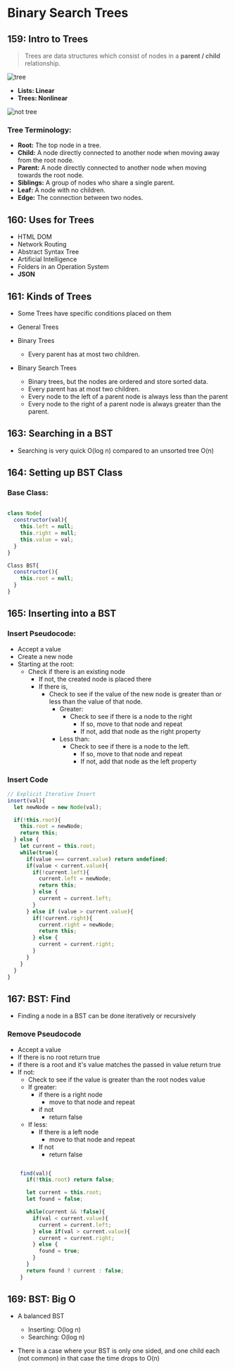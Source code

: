# Binary Search Trees

## 159: Intro to Trees

  > Trees are data structures which consist of nodes in a **parent / child** relationship.

  ![tree](./resources/Tree.JPG)
  <br>

  - **Lists: Linear**
  - **Trees: Nonlinear**

  ![not tree](./resources/!Tree.JPG)

### Tree Terminology:

  - **Root:** The top node in a tree.
  - **Child:** A node directly connected to another node when moving away from the root node.
  - **Parent:** A node directly connected to another node when moving towards the root node.
  - **Siblings:** A group of nodes who share a single parent.
  - **Leaf:** A node with no children.
  - **Edge:** The connection between two nodes.

## 160: Uses for Trees

  - HTML DOM
  - Network Routing
  - Abstract Syntax Tree
  - Artificial Intelligence
  - Folders in an Operation System
  - **JSON**

## 161: Kinds of Trees

  - Some Trees have specific conditions placed on them

  - General Trees
  - Binary Trees
    - Every parent has at most two children.
  - Binary Search Trees
    - Binary trees, but the nodes are ordered and store sorted data.
    - Every parent has at most two children.
    - Every node to the left of a parent node is always less than the parent
    - Every node to the right of a parent node is always greater than the parent.

## 163: Searching in a BST

  - Searching is very quick O(log n) compared to an unsorted tree O(n)

## 164: Setting up BST Class

### Base Class:

  ```js

  class Node{
    constructor(val){
      this.left = null;
      this.right = null;
      this.value = val;
    }
  }

  Class BST{
    constructor(){
      this.root = null;
    }
  }

  ```

## 165: Inserting into a BST

### Insert Pseudocode: 

  - Accept a value
  - Create a new node
  - Starting at the root:
    - Check if there is an existing node
      - If not, the created node is placed there
      - If there is,
        - Check to see if the value of the new node is greater than or less than the value of that node.
          - Greater:
            - Check to see if there is a node to the right
              - If so, move to that node and repeat
              - If not, add that node as the right property
          - Less than:
            - Check to see if there is a node to the left.
              - If so, move to that node and repeat
              - If not, add that node as the left property

### Insert Code

  ```js
  // Explicit Iterative Insert
  insert(val){
    let newNode = new Node(val);

    if(!this.root){
      this.root = newNode;
      return this;
    } else {
      let current = this.root;
      while(true){
        if(value === current.value) return undefined;
        if(value < current.value){
          if(!current.left){
            current.left = newNode;
            return this;
          } else {
            current = current.left;
          }
        } else if (value > current.value){
          if(!current.right){
            current.right = newNode;
            return this;
          } else {
            current = current.right;
          }
        }
      }
    }
  }

  ```

## 167: BST: Find

- Finding a node in a BST can be done iteratively or recursively

### Remove Pseudocode

  - Accept a value
  - If there is no root return true
  - if there is a root and it's value matches the passed in value return true
  - If not:
    - Check to see if the value is greater than the root nodes value
    - If greater:
      - if there is a right node
        - move to that node and repeat
      - if not
        - return false
    - If less:
      - If there is a left node
        - move to that node and repeat
      - If not
        - return false




```js

    find(val){
      if(!this.root) return false;

      let current = this.root;
      let found = false;

      while(current && !false){
        if(val < current.value){
          current = current.left;
        } else if(val > current.value){
          current = current.right;
        } else {
          found = true;
        }
      }
      return found ? current : false;
    }

```

## 169: BST: Big O

  - A balanced BST
    - Inserting: O(log n)
    - Searching: O(log n)

  - There is a case where your BST is only one sided, and one child each (not common) in that case the time drops to O(n)